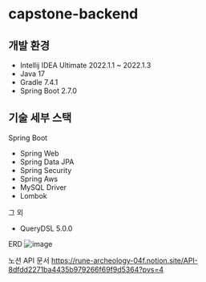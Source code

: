 # capstone-backend


## 개발 환경

* Intellij IDEA Ultimate 2022.1.1 ~ 2022.1.3
* Java 17
* Gradle 7.4.1
* Spring Boot 2.7.0




## 기술 세부 스택

Spring Boot
* Spring Web
* Spring Data JPA
* Spring Security
* Spring Aws
* MySQL Driver
* Lombok

그 외
* QueryDSL 5.0.0

ERD
![image](https://github.com/2023-Capstone/capstone-back/assets/55649979/0f3691bf-2354-403a-b7a5-9c28ddc086c5)

노션 API 문서
https://rune-archeology-04f.notion.site/API-8dfdd2271ba4435b979266f69f9d5364?pvs=4

